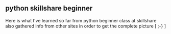 ## python skillshare beginner
Here is what I've learned so far from python beginner class at skillshare
also gathered info from other sites in order to get the complete picture  [ ;-} ]
